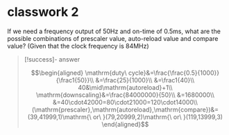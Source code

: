 # classwork 2

If we need a frequency output of 50Hz and on-time of 0.5ms, what are the possible combinations of prescaler value, auto-reload value and compare value? (Given that the clock frequency is 84MHz)

> [!success]- answer
>
> $$\begin{aligned}
> \mathrm{duty\ cycle}&=\frac{\frac{0.5}{1000}}{\frac1{50}}\\
> &=\frac{25}{1000}\\
> &=\frac1{40}\\
> 40&\mid\mathrm{autoreload}+1\\
> \mathrm{downscaling}&=\frac{84000000}{50}\\
> &=1680000\\
> &=40\cdot42000=80\cdot21000=120\cdot14000\\
> (\mathrm{prescaler},\mathrm{autoreload},\mathrm{compare})&=(39,41999,1)\mathrm{\ or\ }(79,20999,2)\mathrm{\ or\ }(119,13999,3)
> \end{aligned}$$
